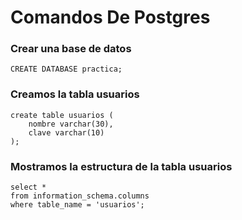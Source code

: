 # Comandos De Postgres

### Crear una base de datos
    CREATE DATABASE practica;

### Creamos la tabla usuarios
    create table usuarios (
        nombre varchar(30),
        clave varchar(10)
    );

### Mostramos la estructura de la tabla usuarios
    select *
    from information_schema.columns 
    where table_name = 'usuarios';
